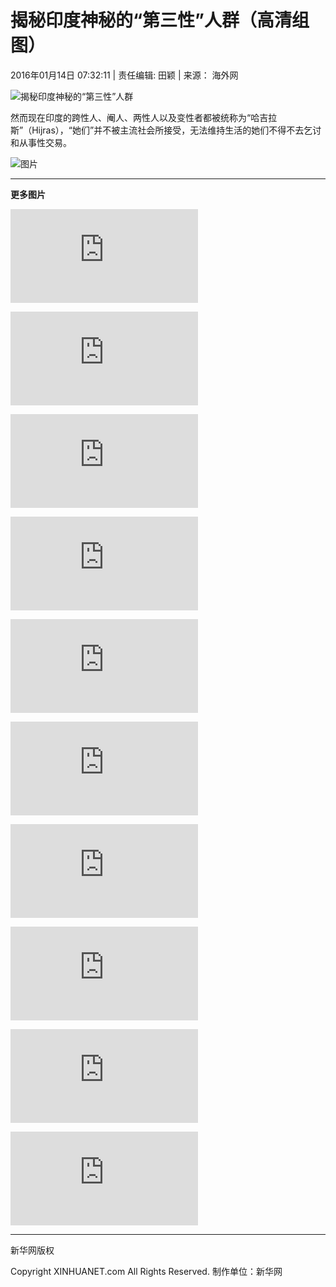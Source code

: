 # 揭秘印度神秘的“第三性”人群（高清组图）

2016年01月14日 07:32:11 | 责任编辑: 田颖 | 来源： 海外网   

![揭秘印度神秘的“第三性”人群](http://imgs.xinhuanet.com/photo/static/articlel.gif)

然而现在印度的跨性人、阉人、两性人以及变性者都被统称为“哈吉拉斯”（Hijras），“她们”并不被主流社会所接受，无法维持生活的她们不得不去乞讨和从事性交易。

![图片](http://www.xinhuanet.com/photo/static/articler.gif)

---

**更多图片**

![生命之旅：2015年欧洲难民潮（高清组图）](http://news.xinhuanet.com/world/2016-01/13/c_128623272.htm)

![默多克与名模订婚 相差25岁！（高清组图）](http://news.xinhuanet.com/world/2016-01/13/c_128622826.htm)

![那些令人捧腹大笑的“意外”婚纱照（高清组图）](http://news.xinhuanet.com/world/2016-01/13/c_128623257.htm)

![神奇！阿根廷艺术家展出可在水下行走虚拟游泳池（组图）](http://news.xinhuanet.com/world/2016-01/13/c_128623318.htm)

![英博物馆年度最佳野生动物摄影作品出炉（组图）](http://news.xinhuanet.com/world/2016-01/13/c_128623076.htm)

![日本一火车站仅为一人保留 获网友盛赞（组图）](http://news.xinhuanet.com/world/2016-01/13/c_128622830.htm)

![南非艺术家用原生态木料打造动物雕塑灵动如活物（组图）](http://news.xinhuanet.com/world/2016-01/13/c_128623295.htm)

![2015国际足联金球奖：梅西五次夺魁创历史](http://news.xinhuanet.com/world/2016-01/12/c_128618640.htm)

![2016一簇漫改电影来袭](http://japan.xinhuanet.com/2016-01/14/c_135005139.htm)

![令人捧腹大笑的婚纱照](http://japan.xinhuanet.com/2016-01/14/c_135004272.htm)

---

新华网版权  

Copyright XINHUANET.com All Rights Reserved. 制作单位：新华网